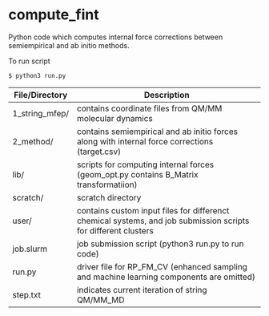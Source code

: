 # compute_fint
Python code which computes internal force corrections between semiempirical and ab initio methods.

To run script
```
$ python3 run.py
```

| File/Directory| Description   |
| ------------- | ------------- |
| 1_string_mfep/| contains coordinate files from QM/MM molecular dynamics   |
| 2_method/     | contains semiempirical and ab initio forces along with internal force corrections (target.csv)  |
| lib/          | scripts for computing internal forces (geom_opt.py contains B_Matrix transformatiion)  |
| scratch/      | scratch directory  |
| user/         | contains custom input files for differenct chemical systems, and job submission scripts for different clusters  |
| job.slurm     | job submission script (python3 run.py to run code)  |
| run.py        | driver file for RP_FM_CV (enhanced sampling and machine learning components are omitted)  |
| step.txt      | indicates current iteration of string QM/MM_MD  |

